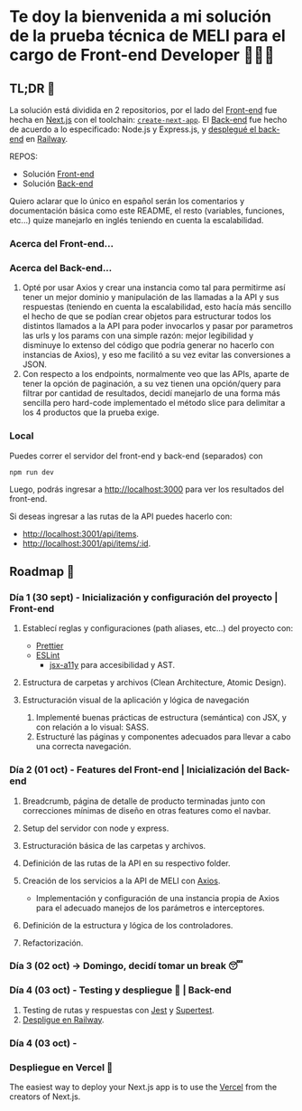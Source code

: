 # Te doy la bienvenida a mi solución de la prueba técnica de MELI para el cargo de Front-end Developer 👨🏽‍💻

## TL;DR 👻 

La solución está dividida en 2 repositorios, por el lado del [Front-end](https://github.com/edgeorgie/meli-technical-test-next) fue hecha en [Next.js](https://nextjs.org/) con el toolchain: [`create-next-app`](https://github.com/vercel/next.js/tree/canary/packages/create-next-app). El [Back-end](https://github.com/edgeorgie/meli-technical-test-backend) fue hecho de acuerdo a lo especificado: Node.js y Express.js, y [desplegué el back-end](https://meli-technical-test-backend-production-78cf.up.railway.app/api/items) en [Railway](https://railway.app/).

REPOS: 
- Solución [Front-end](https://github.com/edgeorgie/meli-technical-test-next)
- Solución [Back-end](https://github.com/edgeorgie/meli-technical-test-backend)

Quiero aclarar que lo único en español serán los comentarios y documentación básica como este README, el resto (variables, funciones, etc...) quize manejarlo en inglés teniendo en cuenta la escalabilidad.

### Acerca del Front-end...

### Acerca del Back-end...
1. Opté por usar Axios y crear una instancia como tal para permitirme así tener un mejor dominio y manipulación de las llamadas a la API y sus respuestas (teniendo en cuenta la escalabilidad, esto hacía más sencillo el hecho de que se podían crear objetos para estructurar todos los distintos llamados a la API para poder invocarlos y pasar por parametros las urls y los params con una simple razón: mejor legibilidad y disminuye lo extenso del código que podría generar no hacerlo con instancias de Axios), y eso me facilitó a su vez evitar las conversiones a JSON.
2. Con respecto a los endpoints, normalmente veo que las APIs, aparte de tener la opción de paginación, a su vez tienen una opción/query para filtrar por cantidad de resultados, decidí manejarlo de una forma más sencilla pero hard-code implementado el método slice para delimitar a los 4 productos que la prueba exige.

### Local
Puedes correr el servidor del front-end y back-end (separados) con
```
npm run dev
```

Luego, podrás ingresar a [http://localhost:3000](http://localhost:3000) para ver los resultados del front-end.

Si deseas ingresar a las rutas de la API puedes hacerlo con: 
- [http://localhost:3001/api/items](http://localhost:3001/api/items).
- [http://localhost:3001/api/items/:id](http://localhost:3001/api/items/:id).

## Roadmap 🏁

### Día 1 (30 sept) - Inicialización y configuración del proyecto | Front-end

1. Establecí reglas y configuraciones (path aliases, etc...) del proyecto con:
    - [Prettier](https://prettier.io/docs/en/index.html)
    - [ESLint](https://eslint.org/docs/latest/)
        - [jsx-a11y](https://www.npmjs.com/package/eslint-plugin-jsx-a11y) para accesibilidad y AST.

2. Estructura de carpetas y archivos (Clean Architecture, Atomic Design).
3. Estructuración visual de la aplicación y lógica de navegación
    1. Implementé buenas prácticas de estructura (semántica) con JSX, y con relación a lo visual: SASS.
    2. Estructuré las páginas y componentes adecuados para llevar a cabo una correcta navegación.

### Día 2 (01 oct) - Features del Front-end | Inicialización del Back-end

1. Breadcrumb, página de detalle de producto terminadas junto con correcciones mínimas de diseño en otras features como el navbar.

2. Setup del servidor con node y express.
3. Estructuración básica de las carpetas y archivos.
4. Definición de las rutas de la API en su respectivo folder.
5. Creación de los servicios a la API de MELI con [Axios](https://github.com/axios/axios).
    - Implementación y configuración de una instancia propia de Axios para el adecuado manejos de los parámetros e interceptores.
6. Definición de la estructura y lógica de los controladores.
7. Refactorización.

### Día 3 (02 oct) -> Domingo, decidí tomar un break 😴

### Día 4 (03 oct) - Testing y despliegue 🚀 | Back-end

1. Testing de rutas y respuestas con [Jest](https://jestjs.io/) y [Supertest](https://www.npmjs.com/package/supertest).
2. [Despligue en Railway](https://meli-technical-test-backend-production-78cf.up.railway.app/api/items).

### Día 4 (03 oct) -

### Despliegue en Vercel 🚀

The easiest way to deploy your Next.js app is to use the [Vercel](https://vercel.com/new?utm_medium=default-template&filter=next.js&utm_source=create-next-app&utm_campaign=create-next-app-readme) from the creators of Next.js.
